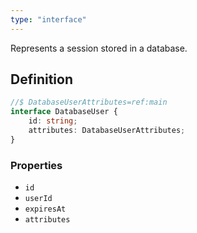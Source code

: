```yaml
---
type: "interface"
---
```


Represents a session stored in a database.

## Definition

```ts
//$ DatabaseUserAttributes=ref:main
interface DatabaseUser {
	id: string;
	attributes: DatabaseUserAttributes;
}
```

### Properties

- `id`
- `userId`
- `expiresAt`
- `attributes`
